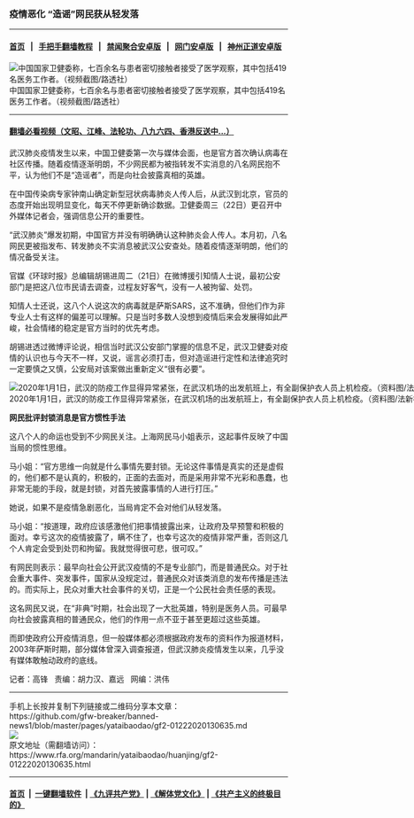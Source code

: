 ### 疫情恶化   “造谣”网民获从轻发落
------------------------

#### [首页](https://github.com/gfw-breaker/banned-news1/blob/master/README.md) &nbsp;&nbsp;|&nbsp;&nbsp; [手把手翻墙教程](https://github.com/gfw-breaker/guides/wiki) &nbsp;&nbsp;|&nbsp;&nbsp; [禁闻聚合安卓版](https://github.com/gfw-breaker/bn-android) &nbsp;&nbsp;|&nbsp;&nbsp; [网门安卓版](https://github.com/oGate2/oGate) &nbsp;&nbsp;|&nbsp;&nbsp; [神州正道安卓版](https://github.com/SzzdOgate/update) 



<div id="headerimg">
 <img alt="中国国家卫健委称，七百余名与患者密切接触者接受了医学观察，其中包括419名医务工作者。（视频截图/路透社）" src="https://www.rfa.org/mandarin/yataibaodao/huanjing/gf2-01222020130635.html/0122c.jpg/image" title="中国国家卫健委称，七百余名与患者密切接触者接受了医学观察，其中包括419名医务工作者。（视频截图/路透社）"/>
 <div id="headerimgcontents">
  <div id="headerimgcaption">
   <span>
    中国国家卫健委称，七百余名与患者密切接触者接受了医学观察，其中包括419名医务工作者。（视频截图/路透社）
   </span>
   <!-- zoomattribute -->
  </div>
  <!-- headerimgcaption -->
 </div>
 <!-- headerimagecontents -->
</div>

<hr/>


#### [翻墙必看视频（文昭、江峰、法轮功、八九六四、香港反送中...）](http://167.172.214.107/home.html)

<div id="storytext">
 <div>
  <div class="slot_header">
  </div>
 </div>
 <p>
  武汉肺炎疫情发生以来，中国卫健委第一次与媒体会面，也是官方首次确认病毒在社区传播。随着疫情逐渐明朗，不少网民都为被指转发不实消息的八名网民抱不平，认为他们不是“造谣者”，而是向社会披露真相的英雄。
 </p>
 <p>
  在中国传染病专家钟南山确定新型冠状病毒肺炎人传人后，从武汉到北京，官员的态度开始出现明显变化，每天不停更新确诊数据。卫健委周三（22日）更召开中外媒体记者会，强调信息公开的重要性。
 </p>
 <p>
  “武汉肺炎”爆发初期，中国官方并没有明确确认这种肺炎会人传人。本月初，八名网民更被指发布、转发肺炎不实消息被武汉公安查处。随着疫情逐渐明朗，他们的情况备受关注。
 </p>
 <p>
 </p>
 <p>
 </p>
 <p>
  官媒《环球时报》总编辑胡锡进周二（21日）在微博援引知情人士说，最初公安部门是把这八位市民请去调查，过程友好客气，没有一人被拘留、处罚。
 </p>
 <p>
  知情人士还说，这八个人说这次的病毒就是萨斯SARS，这不准确，但他们作为非专业人士有这样的偏差可以理解。只是当时多数人没想到疫情后来会发展得如此严峻，社会情绪的稳定是官方当时的优先考虑。
 </p>
 <p>
  胡锡进透过微博评论说，相信当时武汉公安部门掌握的信息不足，武汉卫健委对疫情的认识也与今天不一样，又说，谣言必须打击，但对造谣进行定性和法律追究时一定要慎之又慎，公安局对该案做出重新定义“很有必要”。
 </p>
 <p>
  <div class="image-inline captioned" style="width:1500px;">
   <div style="width:1500px;">
    <img alt="2020年1月1日，武汉的防疫工作显得异常紧张，在武汉机场的出发航班上，有全副保护衣人员上机检疫。（资料图/法新社）" src="https://www.rfa.org/mandarin/yataibaodao/huanjing/gf2-01222020130635.html/0120d.jpg" title="2020年1月1日，武汉的防疫工作显得异常紧张，在武汉机场的出发航班上，有全副保护衣人员上机检疫。（资料图/法新社）"/>
   </div>
   <div class="image-caption">
    <span style="width:1500px;">
     2020年1月1日，武汉的防疫工作显得异常紧张，在武汉机场的出发航班上，有全副保护衣人员上机检疫。（资料图/法新社）
    </span>
    <span class="copyright">
    </span>
   </div>
  </div>
 </p>
 <p>
  <b>
   网民批评封锁消息是官方惯性手法
  </b>
 </p>
 <p>
  这八个人的命运也受到不少网民关注。上海网民马小姐表示，这起事件反映了中国当局的惯性思维。
 </p>
 <p>
  马小姐：“官方思维一向就是什么事情先要封锁。无论这件事情是真实的还是虚假的，他们都不是认真的，积极的，正面的去面对，而是采用非常不光彩和愚蠢，也非常无能的手段，就是封锁，对首先披露事情的人进行打压。”
 </p>
 <p>
  她说，如果不是疫情急剧恶化，当局肯定不会对他们从轻发落。
 </p>
 <p>
  马小姐：“按道理，政府应该感激他们把事情披露出来，让政府及早预警和积极的面对。幸亏这次的疫情披露了，瞒不住了，也幸亏这次的疫情非常严重，否则这几个人肯定会受到处罚和拘留。我就觉得很可悲，很可叹。”
 </p>
 <p>
  有网民则表示：最早向社会公开武汉疫情的不是专业部门，而是普通民众。对于社会重大事件、突发事件，国家从没规定过，普通民众对该类消息的发布传播是违法的。而实际上，民众对重大社会事件的关切，正是一个公民社会责任感的表现。
 </p>
 <p>
  这名网民又说，在“非典”时期，社会出现了一大批英雄，特别是医务人员。可最早向社会披露真相的普通民众，他们的作用一点不亚于甚至更超过这些英雄。
 </p>
 <p>
  而即使政府公开疫情消息，但一般媒体都必须根据政府发布的资料作为报道材料， 2003年萨斯时期，部分媒体曾深入调查报道，但武汉肺炎疫情发生以来，几乎没有媒体敢触动政府的底线。
 </p>
 <p>
 </p>
 <p>
  记者：高锋   责编：胡力汉、嘉远   网编：洪伟
 </p>
</div>

<hr/>
手机上长按并复制下列链接或二维码分享本文章：<br/>
https://github.com/gfw-breaker/banned-news1/blob/master/pages/yataibaodao/gf2-01222020130635.md <br/>
<a href='https://github.com/gfw-breaker/banned-news1/blob/master/pages/yataibaodao/gf2-01222020130635.md'><img src='https://github.com/gfw-breaker/banned-news1/blob/master/pages/yataibaodao/gf2-01222020130635.md.png'/></a> <br/>
原文地址（需翻墙访问）：https://www.rfa.org/mandarin/yataibaodao/huanjing/gf2-01222020130635.html


------------------------
#### [首页](https://github.com/gfw-breaker/banned-news1/blob/master/README.md) &nbsp;|&nbsp; [一键翻墙软件](https://github.com/gfw-breaker/nogfw/blob/master/README.md) &nbsp;| [《九评共产党》](https://github.com/gfw-breaker/9ping.md/blob/master/README.md#九评之一评共产党是什么) | [《解体党文化》](https://github.com/gfw-breaker/jtdwh.md/blob/master/README.md) | [《共产主义的终极目的》](https://github.com/gfw-breaker/gczydzjmd.md/blob/master/README.md)


<img src='http://gfw-breaker.win/banned-news/pages/yataibaodao/gf2-01222020130635.md' width='0px' height='0px'/>